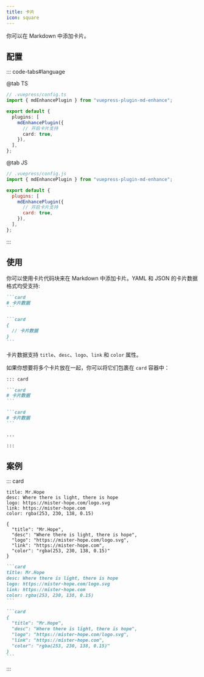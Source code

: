 ```yaml
---
title: 卡片
icon: square
---
```


你可以在 Markdown 中添加卡片。

<!-- more -->

## 配置

::: code-tabs#language

@tab TS

```ts {8}
// .vuepress/config.ts
import { mdEnhancePlugin } from "vuepress-plugin-md-enhance";

export default {
  plugins: [
    mdEnhancePlugin({
      // 开启卡片支持
      card: true,
    }),
  ],
};
```

@tab JS

```js {8}
// .vuepress/config.js
import { mdEnhancePlugin } from "vuepress-plugin-md-enhance";

export default {
  plugins: [
    mdEnhancePlugin({
      // 开启卡片支持
      card: true,
    }),
  ],
};
```

:::

## 使用

你可以使用卡片代码块来在 Markdown 中添加卡片。YAML 和 JSON 的卡片数据格式均受支持:

````md
```card
# 卡片数据
```

```card
{
  // 卡片数据
}
```
````

卡片数据支持 `title`、`desc`、`logo`、`link` 和 `color` 属性。

如果你想要将多个卡片放在一起，你可以将它们包裹在 `card` 容器中：

````md
::: card

```card
# 卡片数据
```

```card
# 卡片数据
```

...

:::
````

## 案例

::: card

```card
title: Mr.Hope
desc: Where there is light, there is hope
logo: https://mister-hope.com/logo.svg
link: https://mister-hope.com
color: rgba(253, 230, 138, 0.15)
```

```card
{
  "title": "Mr.Hope",
  "desc": "Where there is light, there is hope",
  "logo": "https://mister-hope.com/logo.svg",
  "link": "https://mister-hope.com",
  "color": "rgba(253, 230, 138, 0.15)"
}
```

````md
```card
title: Mr.Hope
desc: Where there is light, there is hope
logo: https://mister-hope.com/logo.svg
link: https://mister-hope.com
color: rgba(253, 230, 138, 0.15)
```

```card
{
  "title": "Mr.Hope",
  "desc": "Where there is light, there is hope",
  "logo": "https://mister-hope.com/logo.svg",
  "link": "https://mister-hope.com",
  "color": "rgba(253, 230, 138, 0.15)"
}
```
````

:::
